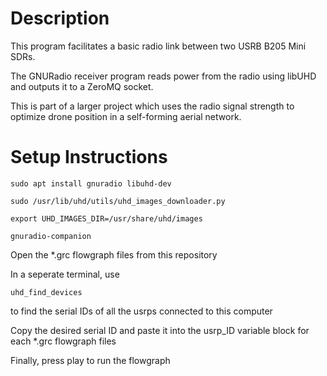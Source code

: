 # Description

This program facilitates a basic radio link between two USRB B205 Mini SDRs.

The GNURadio receiver program reads power from the radio using libUHD and outputs it to a ZeroMQ socket.

This is part of a larger project which uses the radio signal strength to optimize drone position in a self-forming aerial network.



# Setup Instructions

```
sudo apt install gnuradio libuhd-dev

sudo /usr/lib/uhd/utils/uhd_images_downloader.py

export UHD_IMAGES_DIR=/usr/share/uhd/images

gnuradio-companion
```

Open the *.grc flowgraph files from this repository

In a seperate terminal, use
```
uhd_find_devices
```
to find the serial IDs of all the usrps connected to this computer

Copy the desired serial ID and paste it into the usrp_ID variable block for each *.grc flowgraph files 

Finally, press play to run the flowgraph
